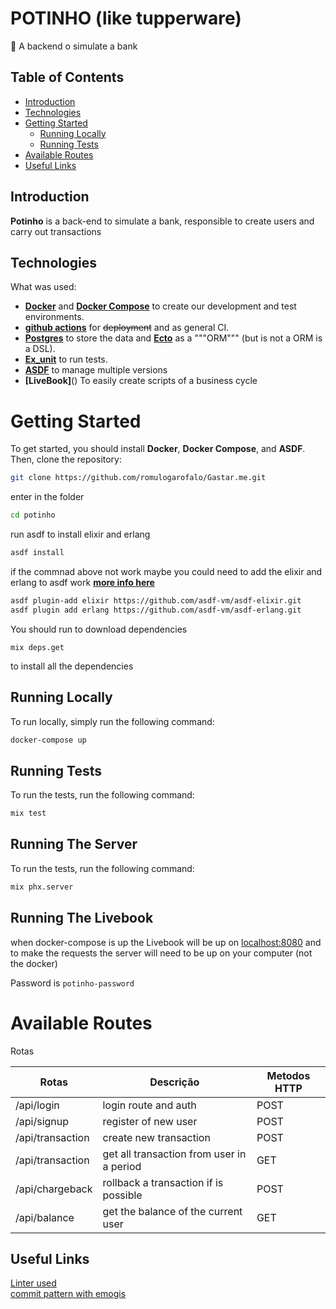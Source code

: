# POTINHO (like tupperware)

 🍯 A backend o simulate a bank

## Table of Contents
- [Introduction](#introduction)
- [Technologies](#Technologies)
- [Getting Started](#getting-started)
  - [Running Locally](#running-locally)
  - [Running Tests](#running-tests)
- [Available Routes](#available-routes)
- [Useful Links](#useful-links)  
  
## Introduction
**Potinho** is a back-end to simulate a bank, responsible to create users and carry out transactions

## Technologies
What was used:
- **[Docker](https://docs.docker.com)** and **[Docker Compose](https://docs.docker.com/compose/)** to create our development and test environments.
- **[github actions](https://github.com/features/actions)** for ~~deployment~~ and as general CI.
- **[Postgres](https://www.postgresql.org/)** to store the data and **[Ecto](https://hexdocs.pm/ecto/Ecto.html)** as a """ORM""" (but is not a ORM is a DSL).
- **[Ex_unit](https://hexdocs.pm/ex_unit/main/ExUnit.html)** to run tests.
- **[ASDF](https://asdf-vm.com/)** to manage multiple versions
- **[LiveBook]**() To easily create scripts of a business cycle

# Getting Started
To get started, you should install **Docker**, **Docker Compose**, and **ASDF**.
Then, clone the repository:
```sh
git clone https://github.com/romulogarofalo/Gastar.me.git
```
enter in the folder
```sh
cd potinho
```

run asdf to install elixir and erlang
```sh
asdf install
```

if the commnad above not work maybe you could need to add the elixir and erlang to asdf work **[more info here](https://github.com/asdf-vm/asdf-elixir)**
```sh
asdf plugin-add elixir https://github.com/asdf-vm/asdf-elixir.git
asdf plugin add erlang https://github.com/asdf-vm/asdf-erlang.git

```

You should run to download dependencies
```
mix deps.get
```
to install all the dependencies
## Running Locally
To run locally, simply run the following command:
```sh
docker-compose up
```
## Running Tests
To run the tests, run the following command:
```sh
mix test
```
## Running The Server
To run the tests, run the following command:
```sh
mix phx.server
```

## Running The Livebook
when docker-compose is up the Livebook will be up on [localhost:8080](localhost:8080) and to make the requests the server will need to be up on your computer (not the docker)

Password is `potinho-password`


# Available Routes

Rotas 

| Rotas                  | Descrição                                  | Metodos HTTP |
|------------------------|--------------------------------------------|--------------|
|/api/login              | login route and auth                       | POST         |
|/api/signup             | register of new user                       | POST         |
|/api/transaction        | create new transaction                     | POST         |
|/api/transaction        | get all transaction from user in a period  | GET          |
|/api/chargeback         | rollback a transaction if is possible      | POST         |
|/api/balance            | get the balance of the current user        | GET          |


## Useful Links
[Linter used](https://hex.pm/packages/credo) <br>
[commit pattern with emogis](https://gitmoji.dev/)